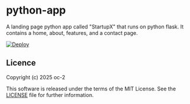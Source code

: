 # python-app

A landing page python app called "StartupX" that runs on python flask. It contains a home, about, features, and a contact page.

[![Deploy](https://www.herokucdn.com/deploy/button.svg)](https://www.heroku.com/deploy?template=https://github.com/oc-2/python-app)

## Licence

Copyright (c) 2025 oc-2

This software is released under the terms of the MIT License.
See the [LICENSE](LICENSE) file for further information.
